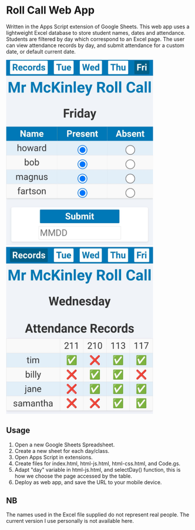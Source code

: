 # Roll Call Web App

Written in the Apps Script extension of Google Sheets. This web app uses a lightweight Excel database to store student names, dates and attendance.
Students are filtered by day which correspond to an Excel page. The user can view attendance records by day, and submit attendance for a custom date, or default current date.

<div display="flex" flex-direction="row" gap="10px" padding="15px" background-color="grey" border-radius="5px" border="3px solid black">
  <img src="https://github.com/SapporoAlex/Roll-Call-Web-App/blob/main/rollcall.jpg" width="400px" height="auto">
  <img src="https://github.com/SapporoAlex/Roll-Call-Web-App/blob/main/records.jpg" width="400px" height="auto">
</div>

## Usage

1. Open a new Google Sheets Spreadsheet.
2. Create a new sheet for each day/class.
3. Open Apps Script in extensions.
4. Create files for index.html, html-js.html, html-css.html, and Code.gs.
5. Adapt "day" variable in html-js.html, and selectDay() function, this is how we choose the page accessed by the table.
6. Deploy as web app, and save the URL to your mobile device.

## NB

The names used in the Excel file supplied do not represent real people. The current version I use personally is not available here.
